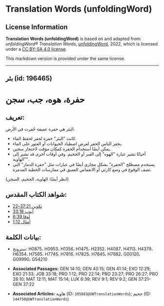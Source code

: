 # Translation Words (unfoldingWord)

## License Information

**Translation Words (unfoldingWord)** is based on and adapted from: _unfoldingWord® Translation Words_, [unfoldingWord](https://unfoldingword.org/utw), 2022, which is licensed under a [CC BY-SA 4.0 license](https://creativecommons.org/licenses/by-sa/4.0/legalcode.en).

This markdown version is provided under the same license.



--------------------------------

## بئر (id: 196465)

حفرة، هوه، جب، سجن
==================

تعريف:
------

البئر هي حفرة عميقة حُفرت في الأرض.

* كانت "البئر" حفرة تُحفر لحفظ الماء.
* يحفر الناس الحفر لغرض اصطياد الحيوانات أو العثور على الماء.
* يمكن أيضًا استخدام الحفرة كمكان مؤقت لاحتجاز سجين.
* أحيانًا تشير عبارة "الهوه" إلى القبر أو الجحيم. وفي أوقات أخرى قد تشير إلى "الهاوية".
* يستخدم مصطلح "الحفرة" بشكل مجازي أيضًا في عبارات مثل "حفرة الدمار" التي تصف الوقوع في وضع كارثي أو الانغماس العميق في ممارسات الخطية المدمرة.

(انظر أيضًا: الهاوية، الجحيم، السجن)

شواهد الكتاب المقدس:
--------------------

* [تكوين 37:21–22](https://ref.ly/Gen37:21-Gen37:22)
* [أيوب 33:18](https://ref.ly/Job33:18)
* [لوقا 6:39](https://ref.ly/Luke6:39)
* [أمثال 1:12](https://ref.ly/Prov1:12)

بيانات الكلمة:
--------------

* سترونج: H0875، H0953، H1356، H1475، H2352، H4087، H4113، H4379، H6354، H7585، H7745، H7816، H7825، H7845، H7882، G00120، G09990، G54210

* **Associated Passages:** GEN 14:10; GEN 40:15; GEN 41:14; EXO 12:29; EXO 21:33; JOB 33:18; PRO 1:12; PRO 22:14; PRO 23:27; PRO 26:27; PRO 28:10; MAT 12:11; MAT 15:14; LUK 6:39; REV 9:1; REV 9:2; GEN 37:21–GEN 37:22
* **Associated Articles:** هاوية (ID: `195883@UWTranslationWords`); جحيم (ID: `144750@UWTranslationWords`)

